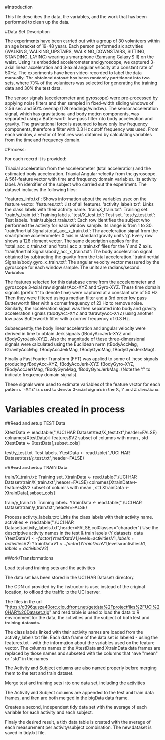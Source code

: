 #Introduction

This file describes the data, the variables, and the work that has been performed to clean up the data.

#Data Set Description

The experiments have been carried out with a group of 30 volunteers within an age bracket of 19-48 years. Each person performed six activities (WALKING, WALKING_UPSTAIRS, WALKING_DOWNSTAIRS, SITTING, STANDING, LAYING) wearing a smartphone (Samsung Galaxy S II) on the waist. Using its embedded accelerometer and gyroscope, we captured 3-axial linear acceleration and 3-axial angular velocity at a constant rate of 50Hz. The experiments have been video-recorded to label the data manually. The obtained dataset has been randomly partitioned into two sets, where 70% of the volunteers was selected for generating the training data and 30% the test data.

The sensor signals (accelerometer and gyroscope) were pre-processed by applying noise filters and then sampled in fixed-width sliding windows of 2.56 sec and 50% overlap (128 readings/window). The sensor acceleration signal, which has gravitational and body motion components, was separated using a Butterworth low-pass filter into body acceleration and gravity. The gravitational force is assumed to have only low frequency components, therefore a filter with 0.3 Hz cutoff frequency was used. From each window, a vector of features was obtained by calculating variables from the time and frequency domain.

#Process:

For each record it is provided:

Triaxial acceleration from the accelerometer (total acceleration) and the estimated body acceleration.
Triaxial Angular velocity from the gyroscope.
A 561-feature vector with time and frequency domain variables.
Its activity label.
An identifier of the subject who carried out the experiment.
The dataset includes the following files:

'features_info.txt': Shows information about the variables used on the feature vector.
'features.txt': List of all features.
'activity_labels.txt': Links the class labels with their activity name.
'train/X_train.txt': Training set.
'train/y_train.txt': Training labels.
'test/X_test.txt': Test set.
'test/y_test.txt': Test labels.
'train/subject_train.txt': Each row identifies the subject who performed the activity for each window sample. Its range is from 1 to 30.
'train/Inertial Signals/total_acc_x_train.txt': The acceleration signal from the smartphone accelerometer X axis in standard gravity units 'g'. Every row shows a 128 element vector. The same description applies for the 'total_acc_x_train.txt' and 'total_acc_z_train.txt' files for the Y and Z axis.
'train/Inertial Signals/body_acc_x_train.txt': The body acceleration signal obtained by subtracting the gravity from the total acceleration.
'train/Inertial Signals/body_gyro_x_train.txt': The angular velocity vector measured by the gyroscope for each window sample. The units are radians/second.
Variables

The features selected for this database come from the accelerometer and gyroscope 3-axial raw signals tAcc-XYZ and tGyro-XYZ. These time domain signals (prefix 't' to denote time) were captured at a constant rate of 50 Hz. Then they were filtered using a median filter and a 3rd order low pass Butterworth filter with a corner frequency of 20 Hz to remove noise. Similarly, the acceleration signal was then separated into body and gravity acceleration signals (tBodyAcc-XYZ and tGravityAcc-XYZ) using another low pass Butterworth filter with a corner frequency of 0.3 Hz.

Subsequently, the body linear acceleration and angular velocity were derived in time to obtain Jerk signals (tBodyAccJerk-XYZ and tBodyGyroJerk-XYZ). Also the magnitude of these three-dimensional signals were calculated using the Euclidean norm (tBodyAccMag, tGravityAccMag, tBodyAccJerkMag, tBodyGyroMag, tBodyGyroJerkMag).

Finally a Fast Fourier Transform (FFT) was applied to some of these signals producing fBodyAcc-XYZ, fBodyAccJerk-XYZ, fBodyGyro-XYZ, fBodyAccJerkMag, fBodyGyroMag, fBodyGyroJerkMag. (Note the 'f' to indicate frequency domain signals).

These signals were used to estimate variables of the feature vector for each pattern:
'-XYZ' is used to denote 3-axial signals in the X, Y and Z directions.

# Variables created in process

##Read and setup TEST Data

XtestData <- read.table("./UCI HAR Dataset/test/X_test.txt",header=FALSE)
colnames(XtestData)<-features$V2
subset of columns with mean , std
XtestData <- XtestData[,subset_cols]

test/y_test.txt: Test labels.
YtestData <- read.table("./UCI HAR Dataset/test/y_test.txt",header=FALSE)

##Read and setup TRAIN Data

train/X_train.txt: Training set.
XtrainData <- read.table("./UCI HAR Dataset/train/X_train.txt",header=FALSE)
colnames(XtrainData)<-features$V2
subset of columns with mean , std
XtrainData <- XtrainData[,subset_cols]

train/y_train.txt: Training labels.
YtrainData <- read.table("./UCI HAR Dataset/train/y_train.txt",header=FALSE)

Process activity_labels.txt: Links the class labels with their activity name.
activities <- read.table("./UCI HAR Dataset/activity_labels.txt",header=FALSE,colClasses="character")
Use the descriptive activity names in the test & train labels (Y datasets) data
YtestData$V1 <- factor(YtestData$V1,levels=activities$V1,labels=activities$V2)
YtrainData$V1 <- factor(YtrainData$V1,levels=activities$V1,labels=activities$V2)

#Work/Transformations

Load test and training sets and the activities

The data set has been stored in the UCI HAR Dataset/ directory.

The CDN url provided by the instructor is used instead of the original location, to offload the traffic to the UCI server.

The files in the url "https://d396qusza40orc.cloudfront.net/getdata%2Fprojectfiles%2FUCI%20HAR%20Dataset.zip"
and read.table is used to load the data to R environment for the data, the activities and the subject of both test and training datasets.


The class labels linked with their activity names are loaded from the activity_labels.txt file. Each data frame of the data set is labeled - using the features.txt - with the information about the variables used on the feature vector. The columns names of the XtestData and XtrainData data frames are replaced by those names and subseted with the columns that have "mean" or "std" in the names

The Activity and Subject columns are also named properly before merging them to the test and train dataset.

Merge test and training sets into one data set, including the activities

The Activity and Subject columns are appended to the test and train data frames, and then are both merged in the bigData data frame.

Creates a second, independent tidy data set with the average of each variable for each activity and each subject.

Finaly the desired result, a tidy data table is created with the average of each measurement per activity/subject combination. The new dataset is saved in tidy.txt file.

